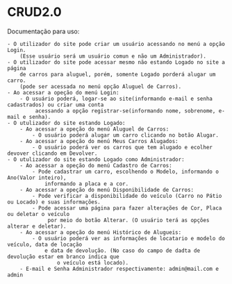 # CRUD2.0

Documentação para uso:

	- O utilizador do site pode criar um usuário acessando no menú a opção Login.
		(Esse usuário será um usuário comun e não um Administrador).
	- O utilizador do site pode acessar mesmo não estando Logado no site a página
		de carros para aluguel, porém, somente Logado porderá alugar um carro.
		(pode ser acessada no menú opção Aluguel de Carros).
	- Ao acessar a opeção do menú Login:
		- O usuário poderá, logar-se ao site(informando e-mail e senha cadastrados) ou criar uma conta
			 acessando a opção registrar-se(informando nome, sobrenome, e-mail e senha).
 	- O utulizador do site estando Logado:
		- Ao acessar a opeção do menú Aluguel de Carros:
			- O usuário poderá alugar um carro clicando no botão Alugar.
		- Ao acessar a opeção do menú Meus Carros Alugados:
			- O usuário poderá ver os carros que tem alugado e ecolher devover clicando em Devolver.
	- O utulizador do site estando Logado como Administrador:
		- Ao acessar a opeção do menú Cadastro de Carros:
			- Pode cadastrar um carro, escolhendo o Modelo, informando o Ano(Valor inteiro),
				informando a placa e a cor.
		- Ao acessar a opeção do menú Disponibilidade de Carros:
			- Pode verificar a disponibilidade do veículo (Carro no Pátio ou Locado) e suas informações.
			- Pode acessar uma página para fazer alterações de Cor, Placa ou deletar o veículo
				 por meio do botão Alterar. (O usuário terá as opções alterar e deletar).
		- Ao acessar a opeção do menú Histórico de Alugueis:
			- O usuário poderá ver as informações de locatario e modelo do veículo, data de locação
				e data de devolução. (No caso do campo de dadta de devolução estar em branco indica que
					o veículo está locado).
		- E-mail e Senha Administrador respectivamente: admin@mail.com e admin
